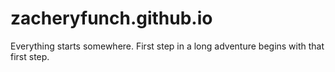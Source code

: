 # zacheryfunch.github.io


Everything starts somewhere. First step in a long adventure begins with that first step.

